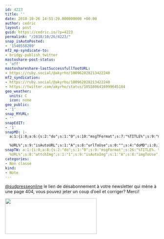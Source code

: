 ```yaml
---
id: 4223
title: ''
date: 2018-10-26 14:51:29.000000000 +00:00
author: cedric
layout: post
guid: https://cedric.io/?p=4223
permalink: "/2018/10/26/4223/"
snap_isAutoPosted:
- '1540558289'
mf2_mp-syndicate-to:
- bridgy-publish_twitter
mastoshare-post-status:
- 'off'
mastoshareshare-lastSuccessfullTootURL:
- https://ruby.social/@akyrho/100962028213422240
mf2_syndication:
- https://ruby.social/@akyrho/100962028213422240
- https://twitter.com/akyrho/status/1055806416999645184
geo_weather:
  units: C
  icon: none
geo_public:
- '1'
snap_MYURL:
- ''
snapEdIT:
- '1'
snapMD: |-
  a:1:{i:0;a:6:{s:2:"do";s:1:"0";s:10:"msgTFormat";s:7:"%TITLE%";s:9:"msgFormat";s:19:"%FULLTEXT%

  %URL%";s:9:"isAutoURL";s:1:"A";s:8:"urlToUse";s:0:"";s:4:"doMD";i:0;}}"
snapTW: a:1:{i:0;a:8:{s:2:"do";s:1:"0";s:9:"msgFormat";s:26:"%TITLE%. %EXCERPT% -
  %URL%";s:8:"attchImg";s:1:"1";s:9:"isAutoImg";s:1:"A";s:8:"imgToUse";s:0:"";s:9:"isAutoURL";s:1:"A";s:8:"urlToUse";s:0:"";s:4:"doTW";i:0;}}
categories:
- Non classé
kind:
- Note
---
```

[@sudpresseonline](https://twitter.com/sudpresseonline) le lien de désabonnement à votre newsletter qui mène à une page 404, vous pouvez jeter un coup d&rsquo;oeil et corriger? Merci!

<img class="alignnone size-medium wp-image-4224" src="https://i1.wp.com/cedric.io/wp-content/uploads/2018/10/Screenshot_2018-10-26-https-email-sudpresse-be.png?resize=300%2C117&#038;ssl=1" alt="" width="300" height="117" srcset="https://i1.wp.com/cedric.io/wp-content/uploads/2018/10/Screenshot_2018-10-26-https-email-sudpresse-be.png?resize=300%2C117&ssl=1 300w, https://i1.wp.com/cedric.io/wp-content/uploads/2018/10/Screenshot_2018-10-26-https-email-sudpresse-be.png?w=602&ssl=1 602w" sizes="(max-width: 300px) 100vw, 300px" data-recalc-dims="1" />